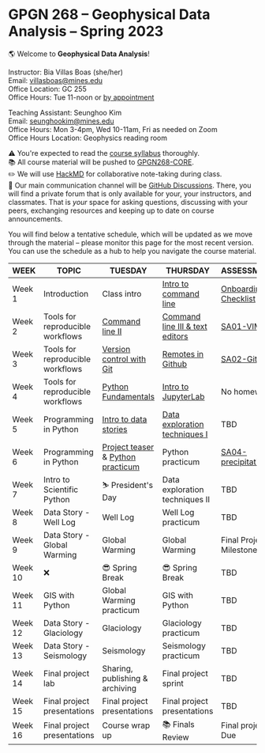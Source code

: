 # GPGN 268 – Geophysical Data Analysis – Spring 2023

🌎 Welcome to **Geophysical Data Analysis**! 

Instructor: Bia Villas Boas (she/her)   
Email: villasboas@mines.edu  
Office Location: GC 255   
Office Hours: Tue 11-noon or [by appointment](https://www.zdnet.com/article/chatgpt-is-not-particularly-innovative-and-nothing-revolutionary-says-metas-chief-ai-scientist/)  

Teaching Assistant: Seunghoo Kim  
Email: seunghookim@mines.edu  
Office Hours: Mon 3-4pm, Wed 10-11am, Fri as needed on Zoom  
Office Hours Location: Geophysics reading room  

⚠️ You're expected to read the [course syllabus](https://github.com/GPGN-268/GPGN268-CORE/blob/main/docs/syllabus-fall2023.md) thoroughly.  
📚 All course material will be pushed to [GPGN268-CORE](https://github.com/GPGN-268/GPGN268-CORE).  
✏️ We will use [HackMD](https://hackmd.io/@villasboas/GPGN268/edit) for collaborative note-taking during class.   
💬 Our main communication channel will be [GitHub Discussions](https://github.com/orgs/GPGN-268/discussions). There, you will find a private forum that is only available for your, your instructors, and classmates. That is *your* space for asking questions, discussing with your peers, exchanging resources and keeping up to date on course announcements.  



You will find below a tentative schedule, which will be updated as we move through the material – please monitor this page for the most recent version. You can use the schedule as a hub to help you navigate the course material. 

| **WEEK** | **TOPIC**                        | **TUESDAY**                                 | **THURSDAY**                                       | **ASSESSMENT**           |
| -------- | -------------------------------- | ------------------------------------------- | -------------------------------------------------- | ------------------------ |
| Week 1   | Introduction                     | Class intro                                 | [Intro to command line](https://github.com/GPGN-268/GPGN268-CORE/blob/main/lecture-notes/L02-intro-shell.md)                              | [Onboarding Checklist](https://github.com/GPGN-268/GPGN268-CORE/blob/main/assignments/onboarding.md) |
| Week 2   | Tools for reproducible workflows | [Command line II](https://github.com/GPGN-268/GPGN268-CORE/blob/main/lecture-notes/L03-files-directories.md)                             | [Command line III & text editors](https://github.com/GPGN-268/GPGN268-CORE/blob/main/lecture-notes/L04-combine-commands.md)                    | [SA01-VIM](https://github.com/GPGN-268/GPGN268-CORE/tree/main/assignments)                 |
| Week 3   | Tools for reproducible workflows | [Version control with Git](https://github.com/GPGN-268/GPGN268-CORE/blob/main/lecture-notes/L05-version-control.md)                    | [Remotes in Github](https://github.com/GPGN-268/GPGN268-CORE/blob/main/lecture-notes/L06-git-remotes.md)                                  | [SA02-GitHub](https://github.com/GPGN-268/GPGN268-CORE/blob/main/assignments/SA02-github.md)              |
| Week 4   | Tools for reproducible workflows | [Python Fundamentals](https://github.com/GPGN-268/GPGN268-CORE/blob/main/lecture-notes/L07-intro-python.md)        | [Intro to JupyterLab](https://github.com/GPGN-268/GPGN268-CORE/blob/main/lecture-notes/L08-intro-jupyter.md) | No homework                      |
| Week 5   | Programming in Python            | [Intro to data stories](https://github.com/GPGN-268/GPGN268-CORE/tree/main/assignments/intro-python/notebooks) |[Data exploration techniques I](https://github.com/GPGN-268/GPGN268-CORE/blob/main/lecture-notes/L10-exploration.ipynb)                             | TBD                      |
| Week 6   | Programming in Python            | [Project teaser](https://github.com/GPGN-268/GPGN268-CORE/blob/main/lecture-notes/L11-project-teaser.pdf) & [Python practicum](https://github.com/GPGN-268/GPGN268-CORE/tree/main/assignments/intro-python/notebooks)                      | Python practicum                    | [SA04-precipitation](https://github.com/GPGN-268/GPGN268-CORE/blob/main/assignments/SA04-precip-denver.md)                      |    
| Week 7   | Intro to Scientific Python       |     ⛷️ President's Day              | Data exploration techniques II                     | TBD                      |
| Week 8   | Data Story - Well Log            | Well Log                                    | Well Log practicum                                 | TBD                      |
| Week 9   | Data Story - Global Warming      | Global Warming                              | Global Warming                                     | Final Project Milestone  |
| Week 10  | ❌                               | 😎 Spring Break                             | 😎  Spring Break                                   | TBD                      |
| Week 11  | GIS with Python                  | Global Warming practicum                    | GIS with Python                                    | TBD                      |
| Week 12  | Data Story - Glaciology          | Glaciology                                  | Glaciology practicum                               | TBD                      |
| Week 13  | Data Story - Seismology          | Seismology                                  | Seismology practicum                               | TBD                      |
| Week 14  | Final project lab                | Sharing, publishing & archiving             | Final project sprint                               | TBD                      |
| Week 15  | Final project presentations      | Final project presentations                 | Final project presentations                        | TBD                      |
| Week 16  | Final project presentations      | Course wrap up                              | 📚 Finals Review                                   | Final project Due        |
